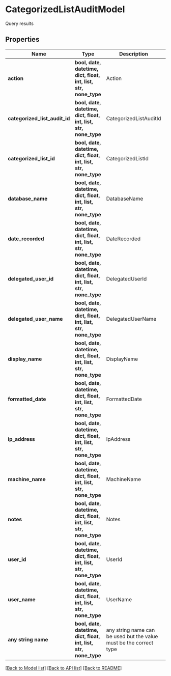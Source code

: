 # CategorizedListAuditModel

Query results

## Properties
Name | Type | Description | Notes
------------ | ------------- | ------------- | -------------
**action** | **bool, date, datetime, dict, float, int, list, str, none_type** | Action | [optional] 
**categorized_list_audit_id** | **bool, date, datetime, dict, float, int, list, str, none_type** | CategorizedListAuditId | [optional] 
**categorized_list_id** | **bool, date, datetime, dict, float, int, list, str, none_type** | CategorizedListId | [optional] 
**database_name** | **bool, date, datetime, dict, float, int, list, str, none_type** | DatabaseName | [optional] 
**date_recorded** | **bool, date, datetime, dict, float, int, list, str, none_type** | DateRecorded | [optional] 
**delegated_user_id** | **bool, date, datetime, dict, float, int, list, str, none_type** | DelegatedUserId | [optional] 
**delegated_user_name** | **bool, date, datetime, dict, float, int, list, str, none_type** | DelegatedUserName | [optional] 
**display_name** | **bool, date, datetime, dict, float, int, list, str, none_type** | DisplayName | [optional] 
**formatted_date** | **bool, date, datetime, dict, float, int, list, str, none_type** | FormattedDate | [optional] 
**ip_address** | **bool, date, datetime, dict, float, int, list, str, none_type** | IpAddress | [optional] 
**machine_name** | **bool, date, datetime, dict, float, int, list, str, none_type** | MachineName | [optional] 
**notes** | **bool, date, datetime, dict, float, int, list, str, none_type** | Notes | [optional] 
**user_id** | **bool, date, datetime, dict, float, int, list, str, none_type** | UserId | [optional] 
**user_name** | **bool, date, datetime, dict, float, int, list, str, none_type** | UserName | [optional] 
**any string name** | **bool, date, datetime, dict, float, int, list, str, none_type** | any string name can be used but the value must be the correct type | [optional]

[[Back to Model list]](../README.md#documentation-for-models) [[Back to API list]](../README.md#documentation-for-api-endpoints) [[Back to README]](../README.md)


